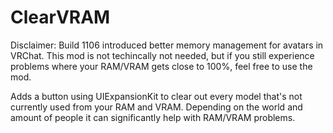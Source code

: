 # ClearVRAM

Disclaimer: Build 1106 introduced better memory management for avatars in VRChat. This mod is not techincally  not needed, but if you still experience problems where your RAM/VRAM gets close to 100%, feel free to use the mod.

Adds a button using UIExpansionKit to clear out every model that's not currently used from your RAM and VRAM. Depending on the world and amount of people it can significantly help with RAM/VRAM problems.
